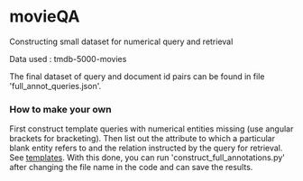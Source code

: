 # movieQA

Constructing small dataset for numerical query and retrieval

Data used : tmdb-5000-movies

The final dataset of query and document id pairs can be found in file 'full_annot_queries.json'.

### How to make your own
First construct template queries with numerical entities missing (use angular brackets for bracketing). Then list out the attribute to which a particular blank entity refers to and the relation instructed by the query for retrieval. See [templates](empty_templates.json). With this done, you can run 'construct_full_annotations.py' after changing the file name in the code and can save the results.
